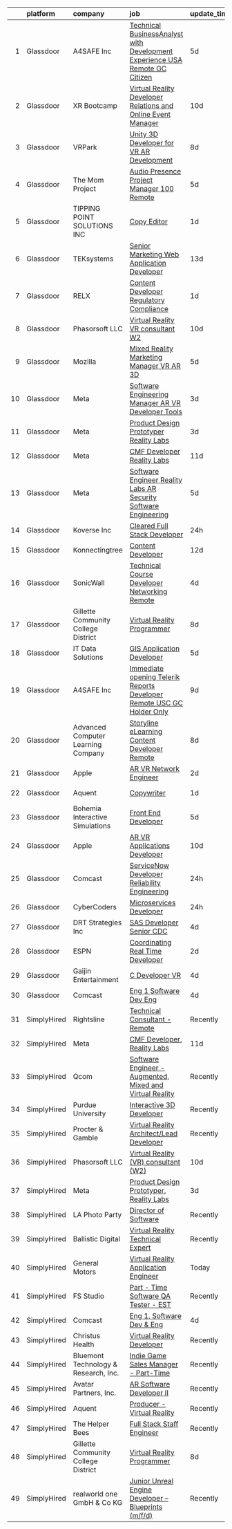 

|    | platform    | company                              | job                                                                                                                                                                                                                                                                                                                                                                                                                                                                                                                                                                                                                                                                                                                                                                                                                                                                                                                                                                                                                                                                                                                                                                                                                                                                                                                                                                                                                                                                                                                                                                         | update_time   | location         |
|---:|:------------|:-------------------------------------|:----------------------------------------------------------------------------------------------------------------------------------------------------------------------------------------------------------------------------------------------------------------------------------------------------------------------------------------------------------------------------------------------------------------------------------------------------------------------------------------------------------------------------------------------------------------------------------------------------------------------------------------------------------------------------------------------------------------------------------------------------------------------------------------------------------------------------------------------------------------------------------------------------------------------------------------------------------------------------------------------------------------------------------------------------------------------------------------------------------------------------------------------------------------------------------------------------------------------------------------------------------------------------------------------------------------------------------------------------------------------------------------------------------------------------------------------------------------------------------------------------------------------------------------------------------------------------|:--------------|:-----------------|
|  1 | Glassdoor   | A4SAFE  Inc                          | [Technical BusinessAnalyst with Development Experience USA Remote GC Citizen](https://www.glassdoor.com/partner/jobListing.htm?pos=102&ao=1110586&s=58&guid=000001835ef03ffdb2318a8a74949151&src=GD_JOB_AD&t=SR&vt=w&ea=1&cs=1_6bbcff7b&cb=1663745147498&jobListingId=1008142487256&cpc=E5CA8B5EFD9AC7B2&jrtk=3-0-1gdff0g6kia3p801-1gdff0g78jc8h800-2ea2bbed572fa982--6NYlbfkN0Bzkuy17zoNwKMVjyusHhR7JNYo3SmelKzW8jp1Pa4Tk4P-4RjMLb07I5tBKegwjZOAFUqBb8IKxUVbg6Sb2yF2hAbEuAUte_poIzZhZLj4WyiSQs1WdB5MlT4n1qy2b9rTwH5ewlskCS8S2BH_He7r53HZuLPJynarSWkdIg4Yvs9aL5M-VSltj3lLxAyIyU6VVSnLoDuwcqmbI34FDCIm7QyLc5sW2OX2kGVGDzg_aZszcstf0GsTBkSM5JBTpxruyGZmYWhEznoH1e0V_Xiu3X6uD_dZMuVwj7-Q4vgfPmvMUfRQuzBjufqDaurbKmHi3X9d-ApmV6HWYv80M7xt5Ulb5Dxvb6NFWMVS61N4fhNfpiRnvgc7Wk1eDCOztRvIIRfq-vksndLdyUF3d3uHyrXCu9wvi4JrE_BlE37nvuZa6UwbUYgGz0K7Hm63XeDOyhIKi4toSvyv1saZegVoLlYVzqNtjqt_KphiE5GU5YmXBjFhsbk1DvQMB74bz_CY4XhAf0Iz4SQue_jKbGO5NJ_V_HdAJ4OiiKJbuIM5bIUA3F2Wa6tSeIFJGdKfGLdmt4pymfAZCQ%3D%3D)                                                                                                                                                                                                                                                                                                                                                                                                                                                                                                                                                                          | 5d            | Remote           |
|  2 | Glassdoor   | XR Bootcamp                          | [Virtual Reality Developer Relations and Online Event Manager](https://www.glassdoor.com/partner/jobListing.htm?pos=115&ao=1136043&s=58&guid=000001835ef03ffdb2318a8a74949151&src=GD_JOB_AD&t=SR&vt=w&ea=1&cs=1_5da64097&cb=1663745147499&jobListingId=1008131023623&jrtk=3-0-1gdff0g6kia3p801-1gdff0g78jc8h800-e45df41c8139cd05-)                                                                                                                                                                                                                                                                                                                                                                                                                                                                                                                                                                                                                                                                                                                                                                                                                                                                                                                                                                                                                                                                                                                                                                                                                                          | 10d           | Remote           |
|  3 | Glassdoor   | VRPark                               | [Unity 3D Developer for VR AR Development](https://www.glassdoor.com/partner/jobListing.htm?pos=125&ao=1136043&s=58&guid=000001835ef03ffdb2318a8a74949151&src=GD_JOB_AD&t=SR&vt=w&ea=1&cs=1_9a52f9d7&cb=1663745147500&jobListingId=1008134316115&jrtk=3-0-1gdff0g6kia3p801-1gdff0g78jc8h800-e38182a1c25d7b2a-)                                                                                                                                                                                                                                                                                                                                                                                                                                                                                                                                                                                                                                                                                                                                                                                                                                                                                                                                                                                                                                                                                                                                                                                                                                                              | 8d            | Hackensack, NJ   |
|  4 | Glassdoor   | The Mom Project                      | [Audio Presence Project Manager  100  Remote ](https://www.glassdoor.com/partner/jobListing.htm?pos=106&ao=1110586&s=58&guid=000001835ef03ffdb2318a8a74949151&src=GD_JOB_AD&t=SR&vt=w&cs=1_c6a06283&cb=1663745147498&jobListingId=1008143568041&cpc=1120CD366D53BFD9&jrtk=3-0-1gdff0g6kia3p801-1gdff0g78jc8h800-9a50d5d223348ba9--6NYlbfkN0BDp_epf89aHDQhKpPegNJQ_ldQpEFZQsM9OcONMGxWx6pU56EKHF58QjVdAUvn2gWla3KR3PrgTL7Y5cj162A6u5QoKxXN8_PTdoj_1xdI3gcg1fufhqWFhN_E47CpqmBanmHmV-hqhjGEUXc6bXmeOnBJF7RUkJJHKBOfQLK4n-zEb_DR43TdzIQo9DJJC3xNoG7a9e003-SVzThe1lQZvPReymJdrmMl_eLjmVeS5xZxOXCWTyHYJJRzoYvrTHdMGyg_cMUQsFENO7XkciJF_JnKf3QGWfh6cdaM2xO4QM3jaRMI2z23xqa_XKl74pj4G_zmRfF_F2wW8S7ftK5zElqp3-mTo3pgqU_sjbRV6gyj5-sg9QVSDlDpdupkDG5ulMG1qRq9toEFDAH2bH5MLkFPH-yB4J3SBMMuIGWYNmLGUBpXhq9FbngQx8mHpL5HOea1ZlDeWJ01E8wS_LRCQEoBUhAK_ilX8nywzEDQaFZNt3v-oRFAFfCacRCGIKhP-fmmoo2-4V6mVyqgfH3bzTuBuGCDQB14QZNeqpzulYlwQRHGxnUq7fPg8AsonfSAC4refop_t_XVmGbgL1AY)                                                                                                                                                                                                                                                                                                                                                                                                                                                                                                                                                                                                          | 5d            | Remote           |
|  5 | Glassdoor   | TIPPING POINT SOLUTIONS  INC         | [Copy Editor](https://www.glassdoor.com/partner/jobListing.htm?pos=127&ao=1136043&s=58&guid=000001835ef03ffdb2318a8a74949151&src=GD_JOB_AD&t=SR&vt=w&ea=1&cs=1_f5411a9c&cb=1663745147500&jobListingId=1008149867514&jrtk=3-0-1gdff0g6kia3p801-1gdff0g78jc8h800-7e052c732ef8b118-)                                                                                                                                                                                                                                                                                                                                                                                                                                                                                                                                                                                                                                                                                                                                                                                                                                                                                                                                                                                                                                                                                                                                                                                                                                                                                           | 1d            | Sierra Vista, AZ |
|  6 | Glassdoor   | TEKsystems                           | [Senior Marketing Web Application Developer](https://www.glassdoor.com/partner/jobListing.htm?pos=114&ao=1110586&s=58&guid=000001835ef03ffdb2318a8a74949151&src=GD_JOB_AD&t=SR&vt=w&cs=1_6aff41ab&cb=1663745147499&jobListingId=1008124630118&cpc=32EE424DE2B657EB&jrtk=3-0-1gdff0g6kia3p801-1gdff0g78jc8h800-d0e947f876205a9d--6NYlbfkN0AuKz8EBO1xHDEL7V2YF9xF3dC_I9B9i-Zw2Jh8clPMK3KTieKealHQySFBD4L6FvPVFMz2YBK7LgnGPIHwxaWdon5Mjpq3U9J_ITlT0XWR-FzPyMYUvjZx3t8qiOKnYl_vB4In6j0RstXVqfRdfO6DvuguUTjOV-A4bu1QHklXLLh1rwB3v2WSUUCc4g8dlrNhfr24J6UfTvJsZmVUW4UeAmfVQTz7ypI7xQCm_F780_dBV3RSZvgaXe2hZU0lkm5iXfnvBGeuDYft-FEOY0LmIurz4S0nPC-jk9lgk9ZeLi6irzt-GbPDxXk9SouDmnwOSWRwaxFgaTok5pwJz-UK3XQ__jgDILB4YieKACuqgKrM1klYiwrbGseKIuXR0OhV3umj4W26bkDexOD_Vk-Yo-tVZ6WAef_NTSoldRgfjrVGiC2H8mXexo9agI8jAPYwE_yc2IQUTkG_1Xif8qfGw8244uNWsMP2M7-3bd8KAKsHNS-9bCWgmkKiEUjct9lKESyrq26dVbscMPDI8sSxdpvIC9v4hcGOUAf4gpwtWY9COaxZ7QxRara6qdfrKbvM2r0Ujl1EhVCqmml7o-EkW0rTxLc_Ca-lAogfqCoQuJw4uSP2Kj5iVfq3ERz1mQmbGNG__Cb48bcrZvRjY9cfvijD4Avge_nMIoRyQwamkR-tK2_RkUEvmFlpJVBBbfQLZwcfMSttAloYPvozjY5F4ICoEYH_0QdwFM7rdDGhrW0hF90y77GF4_BGhtl20GVsdnxISIFBLj_65cNJsFQVDB-BiY7R18ZPVGky3csor59bTRdzJT5Jt2NDvRWCyddxmDLAKQTd0JBdDkf-wD-43B7hiykoOxHNXIcVz6RbXx-Kv39WDAt_KrxfDw-9PZ2ShPP5HJOPNnWiSdWQXAfXuP4VOolsoySf6WzrCIgK2LjHGYpCyhDw)                                                                                                                                                                                                                                            | 13d           | Ashland, AL      |
|  7 | Glassdoor   | RELX                                 | [Content Developer Regulatory Compliance](https://www.glassdoor.com/partner/jobListing.htm?pos=121&ao=1136043&s=58&guid=000001835ef03ffdb2318a8a74949151&src=GD_JOB_AD&t=SR&vt=w&cs=1_dd25e63d&cb=1663745147500&jobListingId=1008149204048&jrtk=3-0-1gdff0g6kia3p801-1gdff0g78jc8h800-2f02735398d30340-)                                                                                                                                                                                                                                                                                                                                                                                                                                                                                                                                                                                                                                                                                                                                                                                                                                                                                                                                                                                                                                                                                                                                                                                                                                                                    | 1d            | North Carolina   |
|  8 | Glassdoor   | Phasorsoft LLC                       | [Virtual Reality  VR  consultant  W2 ](https://www.glassdoor.com/partner/jobListing.htm?pos=119&ao=1136043&s=58&guid=000001835ef03ffdb2318a8a74949151&src=GD_JOB_AD&t=SR&vt=w&ea=1&cs=1_0affc6cc&cb=1663745147499&jobListingId=1008130940336&jrtk=3-0-1gdff0g6kia3p801-1gdff0g78jc8h800-e0a4ef0d7a0591d4-)                                                                                                                                                                                                                                                                                                                                                                                                                                                                                                                                                                                                                                                                                                                                                                                                                                                                                                                                                                                                                                                                                                                                                                                                                                                                  | 10d           | Remote           |
|  9 | Glassdoor   | Mozilla                              | [Mixed Reality Marketing Manager   VR AR 3D](https://www.glassdoor.com/partner/jobListing.htm?pos=130&ao=1136043&s=58&guid=000001835ef03ffdb2318a8a74949151&src=GD_JOB_AD&t=SR&vt=w&ea=1&cs=1_93f6d1f5&cb=1663745147501&jobListingId=1008142617284&jrtk=3-0-1gdff0g6kia3p801-1gdff0g78jc8h800-386afb6eeb093370-)                                                                                                                                                                                                                                                                                                                                                                                                                                                                                                                                                                                                                                                                                                                                                                                                                                                                                                                                                                                                                                                                                                                                                                                                                                                            | 5d            | Boston, MA       |
| 10 | Glassdoor   | Meta                                 | [Software Engineering Manager  AR VR   Developer Tools](https://www.glassdoor.com/partner/jobListing.htm?pos=110&ao=1110586&s=58&guid=000001835ef03ffdb2318a8a74949151&src=GD_JOB_AD&t=SR&vt=w&cs=1_4d098583&cb=1663745147498&jobListingId=1008146626886&cpc=7F6F94E2229B3AB5&jrtk=3-0-1gdff0g6kia3p801-1gdff0g78jc8h800-17557c42fdc8b75d--6NYlbfkN0DYl4UJW4r1Vl7FEn6T9F-rD9lpC-0oMJVSiWjK_MGUd8e8cHXcpv6KPyjLHZEfqkVQyaynndbu6pL3H9sRYDGxerKt4kbV4_BrnotzfbejBdk749M--u6S4WtPPjkSx9gUemBOQcLC_4Kqi_f9Z2bXq1PAbY9pUxscEKq_Lv9zulJNPnig673QdFt3i5WW_T1bxk96Zs0NaN3Z8ilL587GV9gQ0JEApnhvGhKu4hJ6aIaQCootrYiOornpdxr6wvdRnR0j5Bn30vn8oWVpmnI32iySJQn6czj8JbCIc5J2d4srCjj8V_xZthSwHcqj3tCPnrZTBgwYh0K3SykF6KAFUsXyaudOapo5Rnesot0LCzIeDAYxFWUtE-b05AmThXVwmaQvgV1mCSOVIgBoYHAiliqnOGXo8616K4uRKWSCId7EyVQzO7ZQwemlDsKieSymylYoJxltldky0JRYmEj_flsKvr-ROKVkj5asHatYGPs8l0I0avECxbEeUX80cS2b0PtMkVgMAGuIMyt6Hl_xVAWNhp1eUDatoXVROobJSnF8VhFSycXB38pkIMVyjXVfyI-1RkGAU0-uhaJlFXgbzJdNTSuBnywpi2FXIkWDvyRrKyAENJ4Y29zGYBtQixu0VBuUWtqCdO28TkqOjfIvl5vrj7jdNrwpUrOAuo_sft-o1herrEaDgKTerUkKIVSuF2g8dn5x6O51crFb1AFFQYsKr9mj3Q5pcGS_-LBu88008yuPy70yuUwAcI1KQ3jkxoMitoonhQyTJuSexNkQC0IiYxwBY9BWoEtZ3JY8T9bDl_Gb_fu1MVNVSs3u9r2iBHHTAx60DXmbZ03rjcGz6zGHRc9DAJfIoseyAKZweCNITu8JPG6cKJ4OZicFpFGrl9COlejL1RgsWk0cdD0oW54Z-Q8Aw3B0DVb7ks6JDxVmHBlBcsB0VDwScqeSI4Vfkde_WVikTTPs4DYOptCP71jXSL6rdWZfWZeHVJ0O9JD833b7KzyqyfgkQDDYQn1R17dmrqUkiNZtKhXmPgcDT7AVkeClp-cjP8eEoplhzS5GFxKkvzE17yon9Qc5HCw-laGmMi6oBw%3D%3D)                                                                     | 3d            | Redmond, WA      |
| 11 | Glassdoor   | Meta                                 | [Product Design Prototyper  Reality Labs](https://www.glassdoor.com/partner/jobListing.htm?pos=103&ao=1110586&s=58&guid=000001835ef03ffdb2318a8a74949151&src=GD_JOB_AD&t=SR&vt=w&cs=1_ab029bf6&cb=1663745147498&jobListingId=1008146230331&cpc=5EFBB0462F9C6B7A&jrtk=3-0-1gdff0g6kia3p801-1gdff0g78jc8h800-aa15c3213bd17bbf--6NYlbfkN0DYl4UJW4r1Vl7FEn6T9F-rD9lpC-0oMJVSiWjK_MGUd8e8cHXcpv6KPyjLHZEfqkWzKOszKGq6dqKS_f0uPbQ9LVsYev7zRNr0fC-CJeJ1xlH1wwyOJNk-hRByXBW9wEDFjd2UdYXb7YaHgkFRTz8MZy2ebI2i5U6pyNwa7bJVmT7LtLgUZ_4kygSbLXc3ayY5IgXIjKOFpq3eKC77E8bsh5MT94OwCVc6_bEDMU74EwYdenz2-kVKD8lm-sZfCW_kNqRlfUYRtPpEHbdpuOWV6fjP1GsS6pEb6z_79g_7S2VYV8LCpOVmTzyttFkf9jidkKHfk9icTbQQQ8ZauiECAtKMJajZLIEeze0VBVbI-pGMGbAbX0VYA23BcfP8eo4Rhaf-urH-6LsZHSwY_v4rxrHCZxnrtJVSZsVpYaGuduJBgigZibvKDYV--3jQIlF_wy6DtaQ4Q7MWRFW_ErNqFgq4ODoKxaCURf2HBdnsJ_zeFXCJGYM5NjEnoVYRjQqI3j1VmYgMbSmG0C16MvGyxZWBnmQZe61piWuFm1yky-g3zn9ZQY0lye5y9doWpuHDHmjzIxCrVL4_bGTlESaJQ6fjvtAwNR3kQ3xtfFZR8nYz8tewAXtvr1iCej4BVLrsZ_q3_jYA1EAdUjb6odYoCMo9ht39rbSkdNdiiJPseRdre8gXqoZE9AewvsiXAIfQyHa0aBCc3tCxj6lpamwKiAHvfN9HGgBEu1K--YLyJc2KC7WqJT2kPE62_UBOLJsfSK_jvFB6lPNEYTW1EUqebZDpqw7vuM5BvqUuoZ5ElOaQiR_Hp7buTIsLWmae8G3o_utS-lnUR-8csExpXKGnl0jkLS0Crq9zK6i41VPH3fwjULnmGYXTdEFc-_dlMdqqykXkZ5xJXwzG_TxB3rXAITiQ1XiuYGcORdnq5u1hTTgDOwihDu13Ln-6-cRjLRPKeMvw2OsUzBpoX7q3W_88sgXU1PI-Zv99LKIihHLAITE6uckkZ8ufLcy1PAN9Cq5EcomX8_koTMtATbcA6TN5jDFWqhv00VqkZ77s70c6xmWEaKewM0P5J7Y72-tL2nwDUSlLCOYPQg%3D%3D)                                                                                   | 3d            | Remote           |
| 12 | Glassdoor   | Meta                                 | [CMF Developer  Reality Labs](https://www.glassdoor.com/partner/jobListing.htm?pos=116&ao=1136043&s=58&guid=000001835ef03ffdb2318a8a74949151&src=GD_JOB_AD&t=SR&vt=w&cs=1_1c046a05&cb=1663745147499&jobListingId=1008129546943&jrtk=3-0-1gdff0g6kia3p801-1gdff0g78jc8h800-a8034b631bc84d87-)                                                                                                                                                                                                                                                                                                                                                                                                                                                                                                                                                                                                                                                                                                                                                                                                                                                                                                                                                                                                                                                                                                                                                                                                                                                                                | 11d           | Seattle, WA      |
| 13 | Glassdoor   | Meta                                 | [Software Engineer   Reality Labs AR Security Software Engineering](https://www.glassdoor.com/partner/jobListing.htm?pos=108&ao=1110586&s=58&guid=000001835ef03ffdb2318a8a74949151&src=GD_JOB_AD&t=SR&vt=w&cs=1_6ba696f0&cb=1663745147498&jobListingId=1008141482664&cpc=42BEC95245890617&jrtk=3-0-1gdff0g6kia3p801-1gdff0g78jc8h800-bbe026fec9a88a0f--6NYlbfkN0DYl4UJW4r1Vl7FEn6T9F-rD9lpC-0oMJVSiWjK_MGUd8e8cHXcpv6KPyjLHZEfqkUnLXdHGEVbYlbZ4C71n7-FRQtwGftvj2MEdPI5FvmCBdn-Rsuu6NQq3R9IHsKZMAHgJAgu_YkTUTtkZcn2YG9-uznOZousi4PyiqmW1winSEktcD5CLiNln5YbmVirNrhF1GPcfOPrqWXfmHMHrGyTl8qaxHAASk79BFvfhBdWIv9Q7emnpkrmVrnUXb7hMys9XVQGw7tTGi6l8u0akvP4FDkvd_tKoXP-UA16J0MrsfZ4TPdPXhnQ4IgBhWSdiH7QFD_5FwVi_QHFwtLx-tXVIVnCgKOthDDw0puV05-spXB8qVBdzJLz57E_x0XHisPPsbJEPmgwaPLMae3bXz41WkV3JyzAup7VB1toNoGKbQmEWMNMuDjmHtS6QsuWVZDAMlJjqyjNOcm0uoO97ekhU6t8HOmEYrTYQkdGuX2VnwBF0IasAyItko6DdP7oloOXyYTXCYFLGLFPenXoO-jJUQ1SrdfAtamAmUmbloElB0rAWl-4M64oxaWxMVTRko6DMEMAJlG-AdOIHK3CYs2c8vsSQgxN3CG9YECW89mmD4SuFYFwHq68Zn5kL2bReYE0yYy8swIO0VhQYMvnf_bxGtSQGo88A_hXnG8PLdJmMBQ788ggopsflXpYEwD03ZSeggM0ihio9lUEiHh0FKJgPKqsVsQizO2eIns4zUoo1sJYCt4cKd1lCw5IReSrPQsrUYhIK8_dX8eFfKt5Ae2UndkQjAzD4O9DLJRMW0GXZ8M-jdGnS2yzlfxW2JO0jVselwiw5eJCc3lc9bE9mxJohMEtqIqxguIwDWNst8Z8oaffwNxdwr7dzqTe_asiBGdaR5LHBgI76OpnxNwNJluNz8PEo5Bka5lE7NwiFUcry6_Dpd87Ap4p7-T5X6y2JdzrGlhxDOMo8tVfEMIt4XB8jL3-HAZWPzbaT6SkeLUeWAVc3wCtiCNFVyW48WmRFoLENsKDowIFoyIOsJ8m5WC-EuF5liQN5Gsu0kyrY1Sd47bjglGjF5tNmvbJW4jDDwNpsNvJUCUNVA%3D%3D)                                                         | 5d            | Boston, MA       |
| 14 | Glassdoor   | Koverse  Inc                         | [Cleared Full Stack Developer](https://www.glassdoor.com/partner/jobListing.htm?pos=126&ao=1136043&s=58&guid=000001835ef03ffdb2318a8a74949151&src=GD_JOB_AD&t=SR&vt=w&ea=1&cs=1_1af38add&cb=1663745147500&jobListingId=1008151581339&jrtk=3-0-1gdff0g6kia3p801-1gdff0g78jc8h800-bcab126b7ab77f79-)                                                                                                                                                                                                                                                                                                                                                                                                                                                                                                                                                                                                                                                                                                                                                                                                                                                                                                                                                                                                                                                                                                                                                                                                                                                                          | 24h           | Remote           |
| 15 | Glassdoor   | Konnectingtree                       | [Content Developer](https://www.glassdoor.com/partner/jobListing.htm?pos=117&ao=1136043&s=58&guid=000001835ef03ffdb2318a8a74949151&src=GD_JOB_AD&t=SR&vt=w&ea=1&cs=1_3e5a871c&cb=1663745147499&jobListingId=1008126155644&jrtk=3-0-1gdff0g6kia3p801-1gdff0g78jc8h800-66335ed0633e2768-)                                                                                                                                                                                                                                                                                                                                                                                                                                                                                                                                                                                                                                                                                                                                                                                                                                                                                                                                                                                                                                                                                                                                                                                                                                                                                     | 12d           | Remote           |
| 16 | Glassdoor   | SonicWall                            | [Technical Course Developer  Networking  Remote](https://www.glassdoor.com/partner/jobListing.htm?pos=128&ao=1136043&s=58&guid=000001835ef03ffdb2318a8a74949151&src=GD_JOB_AD&t=SR&vt=w&ea=1&cs=1_654a2617&cb=1663745147500&jobListingId=1008145565380&jrtk=3-0-1gdff0g6kia3p801-1gdff0g78jc8h800-3ae1ee94cf3b0e20-)                                                                                                                                                                                                                                                                                                                                                                                                                                                                                                                                                                                                                                                                                                                                                                                                                                                                                                                                                                                                                                                                                                                                                                                                                                                        | 4d            | Dallas, TX       |
| 17 | Glassdoor   | Gillette Community College District  | [Virtual Reality Programmer](https://www.glassdoor.com/partner/jobListing.htm?pos=101&ao=1110586&s=58&guid=000001835ef03ffdb2318a8a74949151&src=GD_JOB_AD&t=SR&vt=w&ea=1&cs=1_4664dc63&cb=1663745147497&jobListingId=1008134555804&cpc=400F6699ECADBFC6&jrtk=3-0-1gdff0g6kia3p801-1gdff0g78jc8h800-c7b949bb228328f7--6NYlbfkN0BBGG9LMNqL16EzDx9S3nKk4b6IwprgSJginr0DZD_oW_fGju1lNZoRnkzm2OI72Ylx0dZDMqi7giitJ48NMFf9c_zue4cCL7VMz4RraAQZUZZDxhKFIAWKQjqW3-QgE1fzyr1INYtnRKFWhykhpSBi3H4V97NGimafh_0v3AAQ4xSjiQRpwrR16gf5mJRkJtQP0lxFJWzIg74uuAagskR1g5OrCX3ffW-KNb9tVc-_vZ2LWzanYJFGUCZcw53hZRLDzqCyChG8qaxLg8hKdaM7vMANlFEJzJz-DPlQI8pMaXN_uJhWMNO6OQdX0EJS7JCRsZZ6bFzrIM9yLj1dGnj_eHbkEFq-z_BiuFsgCTvbRQZztqp8loVX5B856-BpfBaMHshaYF2M7wOW09f-MYQNtTnxTV1pcHsaW-tS9FUohprulwXREjMlqeMBcpUnEYsTGGEZKct_LfSD4SA20T-FZDxEFeaIisHQ-O-7MAz0bpks8Rv5qOJCke-HNLB7MjdyPejgF-J_rOo1CCwH4wos)                                                                                                                                                                                                                                                                                                                                                                                                                                                                                                                                                                                                                                                                                       | 8d            | Gillette, WY     |
| 18 | Glassdoor   | IT Data Solutions                    | [GIS Application Developer](https://www.glassdoor.com/partner/jobListing.htm?pos=122&ao=1136043&s=58&guid=000001835ef03ffdb2318a8a74949151&src=GD_JOB_AD&t=SR&vt=w&cs=1_943502dd&cb=1663745147500&jobListingId=1008143588333&jrtk=3-0-1gdff0g6kia3p801-1gdff0g78jc8h800-21e1eadd60615897-)                                                                                                                                                                                                                                                                                                                                                                                                                                                                                                                                                                                                                                                                                                                                                                                                                                                                                                                                                                                                                                                                                                                                                                                                                                                                                  | 5d            | Remote           |
| 19 | Glassdoor   | A4SAFE  Inc                          | [Immediate opening   Telerik Reports Developer   Remote  USC  GC Holder Only](https://www.glassdoor.com/partner/jobListing.htm?pos=105&ao=1110586&s=58&guid=000001835ef03ffdb2318a8a74949151&src=GD_JOB_AD&t=SR&vt=w&ea=1&cs=1_166325e0&cb=1663745147498&jobListingId=1008132359645&cpc=70D6958B2CFB98E6&jrtk=3-0-1gdff0g6kia3p801-1gdff0g78jc8h800-5ce361136a4681b2--6NYlbfkN0Bzkuy17zoNwKMVjyusHhR7JNYo3SmelKzW8jp1Pa4Tk2raGOEy5KgPbfJPdBmcKmRw35whf30mrZP0cR8Vs54RPfcd9NG2M85kepgCUpVkiA6rpdOVkRk7M14uaNcdhRYZba-7aJz9pL_fYpL7PEYw9D8xIhaoSfyaJz2YuoKxdSi1qdiQt9EtC06qGmKBSsqKLWIx934SQaampdkgkJ4QdjG8PG9oZvUtby11m0xXAWxv6Q-dP-flT74CiSJs3xWuhpeNcrq92ayxp9sx9xcPBvGlxlzPrYs92Z8FaRqncUK15qXgiKxrg19wCO7EAlC0rJKSlMDCzRiZmZ1ByIfLY0c2cf_Q2HPy7WHCSUkHPM7e2sA-GiehQHei_AJk1AnsBxgSHDiWOgx5fgjbOC4l_PAG-5Sf6Hn2ikC7gy16vTOpr7jh2TC829btt4aVV38NiZu72WfFjUXwASNNExOq9bL_3KMmzDft8OoovuLr3blJjnjG1MAjjpknguhYSfzqNUeim1qQnn-JpdXwbi7y9xK5yTbUkFdDB_RrUi0BS2MuAzVfMB8lu8tbZ1ko6b96c5liMv8vyDSw4FYY15c6)                                                                                                                                                                                                                                                                                                                                                                                                                                                                                                                                                                      | 9d            | Remote           |
| 20 | Glassdoor   | Advanced Computer Learning Company   | [Storyline eLearning Content Developer  Remote ](https://www.glassdoor.com/partner/jobListing.htm?pos=123&ao=1136043&s=58&guid=000001835ef03ffdb2318a8a74949151&src=GD_JOB_AD&t=SR&vt=w&ea=1&cs=1_70efab37&cb=1663745147500&jobListingId=1008134135252&jrtk=3-0-1gdff0g6kia3p801-1gdff0g78jc8h800-0fc8a3c74219ea28-)                                                                                                                                                                                                                                                                                                                                                                                                                                                                                                                                                                                                                                                                                                                                                                                                                                                                                                                                                                                                                                                                                                                                                                                                                                                        | 8d            | Remote           |
| 21 | Glassdoor   | Apple                                | [AR VR Network Engineer](https://www.glassdoor.com/partner/jobListing.htm?pos=111&ao=1110586&s=58&guid=000001835ef03ffdb2318a8a74949151&src=GD_JOB_AD&t=SR&vt=w&cs=1_175fcb96&cb=1663745147499&jobListingId=1008146966891&cpc=654405A9B1E0A9F5&jrtk=3-0-1gdff0g6kia3p801-1gdff0g78jc8h800-e6ade00f2ab8539e--6NYlbfkN0BvKrLyj5gPmtZO9T8euul8TCxuuKNOtzRJOomxnwSEodTz2Bc-sPZl29JElYHfcoShqmouAB7VM2wfMbtCwPqy3LM_bLnNYeDW0Dli6OPY7IKVsG2oCoLllE5v4DMkD29xFyVXC4VyNdnyMQviPNnPlI1pY50Uz5rFzRI-jlCFRBTbrImOrghxHM8ng1HqJjgyiErQ_z4p65d1HPL7hYsvya2ubSMXj8EE1g6O3vgKFnHgZciSvkd1QiUhx97Dp02Cl-l-3hzK0EylA7aQnkjzxwAxDQ4jaC6kwh89-I222RxgXsHNdMwqnrALCWvZ5hH5Rj7Dp4v4m-5V4Vg0iZjoa-d1gzTKvGizP6M9YZiAQAdQIcXXyDDCXuo5H8-ag6fHCZLOuMVZoEHxKwXQB1bs34nX_vOqf-YSGSCui9GH809MYprDFuFi2n2SdvxyQohNODl9vX4DgzAKeMp6cDvLJLH6KESpaStgEurIp2PqWLp3hMTmF7Pb8X0ubmRbyPPswe-lNur-vbO12W34mbzaKMbiFQKZF_dge_bCDieyYWSXv91F0R9DgUiz60IrSdW8gY_WHlVmi7exlvAW1DGOTKHcFPNJu76IfH5PpDpCwDF-MtJ1bnzsmHL8xTSJsVVEtl55xkIEvtSClF1ibSU4IiUsbEZFf7Dw_jAv6upepuewgU0VJ17NHo7JebRPLASeMLhl4T6fhzi6212f8NLtQVDz9gca29KgWeclOx9KQg-YyVnnxADjyxLw8s2dce5oHtfvqp9sBRdLbNcuuYosuczNlFVsZE3uD0dTpZfUbBDEl7EeOvKtPGv5FDS1cqTFGlg6AaXaj9fu9zhlPtHfCKxnEJTlnhzlRbFOGTvYsLceurmM5d2onAFD1j0-WF9ZiYGWa7fAgbNl00oCoIeUN9aiZaFUU5n865SSf4BPspMLRjMHesR3it-rlFpl7L1ksKtuBdNMgg%3D%3D)                                                                                                                                                                                                                                    | 2d            | Culver City, CA  |
| 22 | Glassdoor   | Aquent                               | [Copywriter](https://www.glassdoor.com/partner/jobListing.htm?pos=112&ao=1110586&s=58&guid=000001835ef03ffdb2318a8a74949151&src=GD_JOB_AD&t=SR&vt=w&cs=1_9c96f670&cb=1663745147499&jobListingId=1008149560635&cpc=8795CF9063CD573D&jrtk=3-0-1gdff0g6kia3p801-1gdff0g78jc8h800-44a054f2317c41df--6NYlbfkN0DMrcEu7yrtATojKJA7cEzGQ3FdRGWLh0CZQInL4ECGI9gD0Wolx9R2v-Aex0-GK04WQ_Gdw9peU0mJ74Nv9j4h28cknoma2wMlPK_alqmnYvYsHusEOmMEJtwcngNn3vniXk5FVQPyiqeSUbFz3Zt1lgg3jXbSIE0N80cjX2gMbx4wPpSLlkOC7td6pHo0IoxNuUE6It6EjwkeRNSA702uxJ0SwGu1QUpyLQ_YfJl3xhGnf-i2plJfw7AkbS4Mbl8JdFGe0vBd-YzjdZUtBm8_iGoUtNsntmhSBXRFYQ0gg_-Rys11qF2kXeGdg4trlyFHM4d1n9Z1J2tVKQu5sdigyoaS2ecG6WiK_EmtAIUdOjGKewSv_6RMHdWj9fceiZ-bu3LaVjqdfLjsN8-eMRIXHFznyexiH_Avu31hkCFtQ0TFVoFoJy4OjZ5Wbs39x7HYvyCs354sHw%3D%3D)                                                                                                                                                                                                                                                                                                                                                                                                                                                                                                                                                                                                                                                                                                                                                                                | 1d            | New York, NY     |
| 23 | Glassdoor   | Bohemia Interactive Simulations      | [Front End Developer](https://www.glassdoor.com/partner/jobListing.htm?pos=120&ao=1136043&s=58&guid=000001835ef03ffdb2318a8a74949151&src=GD_JOB_AD&t=SR&vt=w&ea=1&cs=1_3b1ad460&cb=1663745147499&jobListingId=1008143646161&jrtk=3-0-1gdff0g6kia3p801-1gdff0g78jc8h800-02ce3a766f769e2b-)                                                                                                                                                                                                                                                                                                                                                                                                                                                                                                                                                                                                                                                                                                                                                                                                                                                                                                                                                                                                                                                                                                                                                                                                                                                                                   | 5d            | Pittsburgh, PA   |
| 24 | Glassdoor   | Apple                                | [AR VR Applications Developer](https://www.glassdoor.com/partner/jobListing.htm?pos=107&ao=1110586&s=58&guid=000001835ef03ffdb2318a8a74949151&src=GD_JOB_AD&t=SR&vt=w&cs=1_ccd821a0&cb=1663745147498&jobListingId=1008130706359&cpc=AC285F3A3ECA6BB0&jrtk=3-0-1gdff0g6kia3p801-1gdff0g78jc8h800-55059640dd1773ed--6NYlbfkN0BvKrLyj5gPmtZO9T8euul8TCxuuKNOtzRJOomxnwSEodTz2Bc-sPZlbtkML8D-m4r1Ix6DLeqtxr4SLEKKe7r0fp9wumlFf3rpyvb7KthvRZw6AxaMg4CoDi8hnnfQKaMLXkzhB-_nJGUN4qPAjJPhNVCUnqfVdP2BW7V9NxLCCrvz2DcTQSvKEveUwEji5DhoZx9axR8RoNg4vl4fIaNcdzlyfC9vC3dKYKn4vmpd24t-ezgxEUNLmUGFPKKHq53SxAa524b4qVHMZeNqG6GWlgsnDqKmtCdWLtOKu0RujWb_9-TP6ekMu1Tf13ZFiuVd4nEbp4sATHuNHU39wj2eYCHlL4O6JEtIdaU5Y-fC3TpWCtCFODfMfpnLALXQYPbMVRqTrS6zffPZwZo9dk4JrwCejb4fYXrdxAlgGOZbZmL3y64d8_yv7HUydY3X0TIslmh7HtdMeZzfHx6p-BVFj9h6UnqNTMsYR-X-HNYpvz_GRz1nc8no5POENjC1uX84biy3xKgROR-yCIsMiIH4Iq1LBbsqVpKCabBMLvE0cpssFWx0OmcSFmcr1sbbNvqlnxtzOm66mPVG4-C1yW2PvxQcRYR0FgFDSwR-GIZAax5Q11QlpHmMXApEOQ6SLgZZn3RYLaGfFqyNG14NZ9C3X4DQGk6PXa51qCwjyJ1HF9E-esUc1x1kzVDXC7mVX_ujKmNIJSORl1X3SOhKgCZwNiz4c3MS288b1iImqVrwAzFBKFKAbO8c_nX98eE40l_kLRDlIEu8Wnm1AxSATN7EplPHvKPWiIQTiMLSkc3T4AZoCGF090ICdMoY8WHaJ4on0iP_mrEvthrMhn4rQAnZLpO4ugoYGm3pg3nDHLtnfXc7cPxHYgIlPd09YNLMyWcc6S923-VV5z7mYlLmjJ65PTtMbxBwWyTPQH9eSY3cyYi9IUCSxpyKyhZ604a5JZobuBDYF5dbufPXlMbIpR10)                                                                                                                                                                                                                          | 10d           | Boulder, CO      |
| 25 | Glassdoor   | Comcast                              | [ServiceNow Developer  Reliability Engineering](https://www.glassdoor.com/partner/jobListing.htm?pos=124&ao=1136043&s=58&guid=000001835ef03ffdb2318a8a74949151&src=GD_JOB_AD&t=SR&vt=w&cs=1_f158c9c0&cb=1663745147500&jobListingId=1008151812226&jrtk=3-0-1gdff0g6kia3p801-1gdff0g78jc8h800-51ad84eccdc91fad-)                                                                                                                                                                                                                                                                                                                                                                                                                                                                                                                                                                                                                                                                                                                                                                                                                                                                                                                                                                                                                                                                                                                                                                                                                                                              | 24h           | Philadelphia, PA |
| 26 | Glassdoor   | CyberCoders                          | [Microservices Developer](https://www.glassdoor.com/partner/jobListing.htm?pos=113&ao=1110586&s=58&guid=000001835ef03ffdb2318a8a74949151&src=GD_JOB_AD&t=SR&vt=w&ea=1&cs=1_ce0c9774&cb=1663745147499&jobListingId=1008152465169&cpc=451933188B21919D&jrtk=3-0-1gdff0g6kia3p801-1gdff0g78jc8h800-f439d25a086f50d2--6NYlbfkN0CpFJQzrgRR8WqXWK1qKKEqALWJw739KlKqr2H-MSI4eoBlI4EFrmor2FYZMP3muM3oVLaOs4f3sIWDF_fPyyQrD-smiwyL7mNf2B-JAV-bb5CFUnu06Clmd6DzaE4_GpvXPR-Sz4sXdoYVOHTIW0XLzsPkcIOQrW4JvJV4aymyJIc5dIW-JWEJSCkuub9Bpv6aDHN0igJh1UfVFJsmNGJaBkoXq686abTMUoEt98ng-dFpxkwyEHPehLJ05t2a4cOtQHlgTv-nHCFakDpOg_9GvPzcrFDumhOBmlBy4deIsRDqLt0hmvpgv8IwnXPL0Oj2LHaL60o3ueSQlvl3sX8WYL7BjiGep7bK3biOyoyGJ9gI5eEy6qZAYQgAD6SmC2MZhf67mGcexy-m5VhehvHhbgDOcLDqQ1I1hTUAvcTX_A_yxOONt_Bdxd6C6aknWuSbwlVh7Gz_srnkFqorYVeL58zh6NyAvgIBZLAtjH0DaKA_iHEEi8cPYi5enF0e4EBV3CaP0Mk3saW-JAxh6yLBX2C8suEVupMOqzBeuA3M5CIH5d3udEsOJ60pZCd095rnLtOjgrxtDH_t7jkwyROQBfPHMoZQvoKbaKtVbe5jj4vRIr1xA7605kSqCwMDYrYEJUQD_ze96GFFdSC2-JX7dXvOVZmrNe7vcYz9ysPW_EYQXwCWcGM_2PIyBM1H9dABWKrXvc7AlYOe-knkh6qaAaaJUcIQ9FygxHXB_CRzuPPtgp91GL1cegMHglG4ULC5AuVHu0cRNcFNTdBx7AI7QUC5XsjluG62Tp0VPdpSG46Kut-jrxsi2_YK3-doWsDUENDP9LAV34FLCR59Peng7a5012QqF2Gr-uVDUjOi4OGBwiTDSsl_pmjkkWNwvmwTBcPf1hE7vvBz0LkdTayGRWA8-McHXp6-kYyVQstnDONdv6PKzUb09uK2gMyp0yJFn2qVU17ot3IuODi3gc3A8h0Twbi2R2iJZprteAulZulhkQM84_jd)                                                                                                                                                                                          | 24h           | Norfolk, VA      |
| 27 | Glassdoor   | DRT Strategies  Inc                  | [SAS Developer   Senior  CDC ](https://www.glassdoor.com/partner/jobListing.htm?pos=129&ao=1136043&s=58&guid=000001835ef03ffdb2318a8a74949151&src=GD_JOB_AD&t=SR&vt=w&ea=1&cs=1_bf937a24&cb=1663745147500&jobListingId=1008146090887&jrtk=3-0-1gdff0g6kia3p801-1gdff0g78jc8h800-bca70fefb258845c-)                                                                                                                                                                                                                                                                                                                                                                                                                                                                                                                                                                                                                                                                                                                                                                                                                                                                                                                                                                                                                                                                                                                                                                                                                                                                          | 4d            | Remote           |
| 28 | Glassdoor   | ESPN                                 | [Coordinating Real Time Developer](https://www.glassdoor.com/partner/jobListing.htm?pos=104&ao=1110586&s=58&guid=000001835ef03ffdb2318a8a74949151&src=GD_JOB_AD&t=SR&vt=w&cs=1_6ef14a00&cb=1663745147498&jobListingId=1008147927815&cpc=01657B10174A43CF&jrtk=3-0-1gdff0g6kia3p801-1gdff0g78jc8h800-8bdcf66edd0df7af--6NYlbfkN0DAFTyt7pbDCC2JPO79CSdi1dIb81yjczP5qsKcZIxgiYm3-7g-689Ur9xqU8QiYHUy96pxBgadkC_wFOSnWlZqkoQgUJ5SDCof8Je01qkONcS1GdxbsbYMJpvmZKzCv3IYT7DQtLb7sQlbXMEHm1Fdx-dCuAfnpFs_At1A4hLwzRcnGkLvZ0CTQG5xnogbHaS1NStOIxqgsEpGo45Dvxw71oW7Nsu92MqaMbHximkiCZco4AeOVVLTXGNT6BZGdQbHUHHTAiCUFSb9x5alNbNY9GSKDnch92hqG-vS6yb7qdYQ646T4NaOVn5tBufEGSoEh-ba7SdWBSr3Ol7wBm0LA1dwkape9GtHGfyk8qhRrePxAdVeYDu6qxOdygDFBL7QgF0DZasXFcSWEJC4ctpvM_ygFWVov-COsio6_hGMXukna1gZke-te3ngKqKex1FTPaKCuO4TfQ%3D%3D)                                                                                                                                                                                                                                                                                                                                                                                                                                                                                                                                                                                                                                                                                                                                                          | 2d            | Bristol, CT      |
| 29 | Glassdoor   | Gaijin Entertainment                 | [C   Developer  VR ](https://www.glassdoor.com/partner/jobListing.htm?pos=118&ao=1136043&s=58&guid=000001835ef03ffdb2318a8a74949151&src=GD_JOB_AD&t=SR&vt=w&cs=1_aa59e70a&cb=1663745147499&jobListingId=1008144484640&jrtk=3-0-1gdff0g6kia3p801-1gdff0g78jc8h800-225acd0614a079f4-)                                                                                                                                                                                                                                                                                                                                                                                                                                                                                                                                                                                                                                                                                                                                                                                                                                                                                                                                                                                                                                                                                                                                                                                                                                                                                         | 4d            | Remote           |
| 30 | Glassdoor   | Comcast                              | [Eng 1  Software Dev   Eng](https://www.glassdoor.com/partner/jobListing.htm?pos=109&ao=1110586&s=58&guid=000001835ef03ffdb2318a8a74949151&src=GD_JOB_AD&t=SR&vt=w&cs=1_b69e31aa&cb=1663745147498&jobListingId=1008145735059&cpc=DE56C24FF6DEC286&jrtk=3-0-1gdff0g6kia3p801-1gdff0g78jc8h800-16e79e025295c344--6NYlbfkN0Cj-KmZPsf9w80C8b1WzNVrlanjD2SXJjxuCbUWHsXPZlTAgGmdtIUzoKTi6fK6WvZRja3CMjWw-P_lahFw-FeImyRvihjIGW6SnElz1NvzW1pwjFwdq9tQgaSLR-RbYkzX6fI8nTJ1qgDKEoPYyBu1a_XOpisXjt-6SBBGKu4vfnhBRPlry57t_7I3wOnYPMeYRfDkP3HC9_9pVSs5xht1IFG1i9t2AoERhn8QUvnPik4keuprkSGM-IT4cFfiaSjEv2KDVp4nkWpQwb6lF7n8pcyZip0tXg1dB4vjvgi7IvqV83HrjW_eZX8OsTHYqfPjHpALxINwFzuWUzfH7m-gTNElt3CPtgYk0raEf1s7L0GCSLiaDBAgOog76kY-N5Nz1Xk7K5vkS7qdFnyq6_U7EjOy1i3vD3q_MLPAkxVTrZBgWWpAcY5x7zbBgh2XIXpKcb_WtC0sJOAEP8gnxhR0Rxc6N7ikhJVhBYkxulPctqpS0Pi9gLv6LUd26wqZIbxFTCJ1Zz6N9lJDx6lam0Q3OyJMdWfKxtMXtnGb4-unTKHzfUHPygNopCk_PQioxMiYpN_1YgoRD3UPWx7RhWY6sN7Lr5GcQUHV406Yw6KWmpX4-iij3OWNH5u8yr4qzxDqeK6c9B5PhoTROrX0FLHu4oFJUR73DlQxGsxirW-wE_mAZefF0eLez8XE5TtukJlnl2GQ0S5cuOzW2vXDwrOMjGtIDQaHbKIGKtfA1Ev70fmWHUII8d_yPEnF0sfmk_TBdoTPKk8yyTpC0EWLW3G3StNGtr1BevODTnj33T9lZ7bZX7JYOY6Ze-7VloQ7kKgzwqzHQKWapU5M4frm6uXzS4SqbTFls95wXrqXbzAhHH7Ff2P2J-OoF_9oRZSHnZoGM65vMLs14TuYH_7ViVqkdg6Dz15IWA9Pb-Y7wwpHU4FuHjXSOKhPOrJwhyI1RM__u5of-MIytjVkynnIdgIyAybISSqRFDnUa_aeakmwIoP-o0JObF8_RXmTAe9u8nBuMawzLnd1rMJsEAg5tk4Gwgtm270dKELEEFu1ZdaEtDed1pPMzhdqBwpAx1VCSyptUXbJ1Qe6Elj1mwInfQiyb8joOe9-shLV1-0XM36zlopo2Y0fPkTVDjGgfFsA7bzCuRAv7m6mKOD0mvTKW6pIkuDyQi4qwCBmRFlS5mVNlQ%3D%3D) | 4d            | Philadelphia, PA |
| 31 | SimplyHired | Rightsline                           | [Technical Consultant - Remote](https://www.simplyhired.com/job/O1YEjbT-OffG_BwZZLDDR_MXR4qqjlBM_OSXUD7ABebGyUjYRzDpOg?q=virtual+reality+developer)                                                                                                                                                                                                                                                                                                                                                                                                                                                                                                                                                                                                                                                                                                                                                                                                                                                                                                                                                                                                                                                                                                                                                                                                                                                                                                                                                                                                                         | Recently      | Los Angeles, CA  |
| 32 | SimplyHired | Meta                                 | [CMF Developer, Reality Labs](https://www.simplyhired.com/job/9uq1o0UC6xYXTTSO0AdWtTM7F2_B9viayJnwGXId6zRJFA3H4xo8AA?q=virtual+reality+developer)                                                                                                                                                                                                                                                                                                                                                                                                                                                                                                                                                                                                                                                                                                                                                                                                                                                                                                                                                                                                                                                                                                                                                                                                                                                                                                                                                                                                                           | 11d           | Seattle, WA      |
| 33 | SimplyHired | Qcom                                 | [Software Engineer - Augmented, Mixed and Virtual Reality](https://www.simplyhired.com/job/rPaOgRQUOO-uwB0dr36CH2vpyrMbODf0PWh1j7xqeEFKGpU0ygPp4A?q=virtual+reality+developer)                                                                                                                                                                                                                                                                                                                                                                                                                                                                                                                                                                                                                                                                                                                                                                                                                                                                                                                                                                                                                                                                                                                                                                                                                                                                                                                                                                                              | Recently      | San Diego, CA    |
| 34 | SimplyHired | Purdue University                    | [Interactive 3D Developer](https://www.simplyhired.com/job/V76HiP4xnvRBBT6K-n3_Aj63UnWdSszyw3n14uNA9KGovlsslfuQvw?q=virtual+reality+developer)                                                                                                                                                                                                                                                                                                                                                                                                                                                                                                                                                                                                                                                                                                                                                                                                                                                                                                                                                                                                                                                                                                                                                                                                                                                                                                                                                                                                                              | Recently      | Hammond, IN      |
| 35 | SimplyHired | Procter & Gamble                     | [Virtual Reality Architect/Lead Developer](https://www.simplyhired.com/job/ozw_teaUirzci8ByWJu9iJSHaYKMrV4oho_I6L3xx-RWfhmJLo4BAw?q=virtual+reality+developer)                                                                                                                                                                                                                                                                                                                                                                                                                                                                                                                                                                                                                                                                                                                                                                                                                                                                                                                                                                                                                                                                                                                                                                                                                                                                                                                                                                                                              | Recently      | Cincinnati, OH   |
| 36 | SimplyHired | Phasorsoft LLC                       | [Virtual Reality (VR) consultant (W2)](https://www.simplyhired.com/job/Qf2qz0-rxdBZTu6LDBHiAhqGb9Sucre2GrO-KcMJib8E_rXVGsMSQA?q=virtual+reality+developer)                                                                                                                                                                                                                                                                                                                                                                                                                                                                                                                                                                                                                                                                                                                                                                                                                                                                                                                                                                                                                                                                                                                                                                                                                                                                                                                                                                                                                  | 10d           | Remote           |
| 37 | SimplyHired | Meta                                 | [Product Design Prototyper, Reality Labs](https://www.simplyhired.com/job/69UetlNiEn92F8GU0BGpHbb4CY-sWiWlY90SU9d8D6maX5aZ7ImVcg?q=virtual+reality+developer)                                                                                                                                                                                                                                                                                                                                                                                                                                                                                                                                                                                                                                                                                                                                                                                                                                                                                                                                                                                                                                                                                                                                                                                                                                                                                                                                                                                                               | 3d            | Remote           |
| 38 | SimplyHired | LA Photo Party                       | [Director of Software](https://www.simplyhired.com/job/5VX_3D2yTSz4OOS3OLYOiOg2AsK4CH6LtS-nSKVqDex-TK0qndSRxg?q=virtual+reality+developer)                                                                                                                                                                                                                                                                                                                                                                                                                                                                                                                                                                                                                                                                                                                                                                                                                                                                                                                                                                                                                                                                                                                                                                                                                                                                                                                                                                                                                                  | Recently      | Glendale, CA     |
| 39 | SimplyHired | Ballistic Digital                    | [Virtual Reality Technical Expert](https://www.simplyhired.com/job/3_Z9PvPR1KdAK9FvakgJUX5eoOunP3Vdusvs2xDkQg0VEPa7Ew4k8g?q=virtual+reality+developer)                                                                                                                                                                                                                                                                                                                                                                                                                                                                                                                                                                                                                                                                                                                                                                                                                                                                                                                                                                                                                                                                                                                                                                                                                                                                                                                                                                                                                      | Recently      | Williamsburg, VA |
| 40 | SimplyHired | General Motors                       | [Virtual Reality Application Engineer](https://www.simplyhired.com/job/D_qErDAFLwbdx4spZvknq66S7cnkgfqt8KzXmncNhu1CQK37AtQN1g?q=virtual+reality+developer)                                                                                                                                                                                                                                                                                                                                                                                                                                                                                                                                                                                                                                                                                                                                                                                                                                                                                                                                                                                                                                                                                                                                                                                                                                                                                                                                                                                                                  | Today         | United States    |
| 41 | SimplyHired | FS Studio                            | [Part - Time Software QA Tester - EST](https://www.simplyhired.com/job/QKWHMYaKK2Eypv9mc4RpPFxvF2Jxn3QGBV1LTdAKjqxy004BJlE44Q?q=virtual+reality+developer)                                                                                                                                                                                                                                                                                                                                                                                                                                                                                                                                                                                                                                                                                                                                                                                                                                                                                                                                                                                                                                                                                                                                                                                                                                                                                                                                                                                                                  | Recently      | Remote           |
| 42 | SimplyHired | Comcast                              | [Eng 1, Software Dev & Eng](https://www.simplyhired.com/job/0Liid_OnlCF0hqYLrQGxOTXVPL4h6_UHAon5ZNstmdEhn8nO3S9yyw?q=virtual+reality+developer)                                                                                                                                                                                                                                                                                                                                                                                                                                                                                                                                                                                                                                                                                                                                                                                                                                                                                                                                                                                                                                                                                                                                                                                                                                                                                                                                                                                                                             | 4d            | Philadelphia, PA |
| 43 | SimplyHired | Christus Health                      | [Virtual Reality Developer](https://www.simplyhired.com/job/2f_PtQgPRCUSDTbuKAE-pGVNrpMX5K1kf8b5QehmkvMx5zFbik2y9g?q=virtual+reality+developer)                                                                                                                                                                                                                                                                                                                                                                                                                                                                                                                                                                                                                                                                                                                                                                                                                                                                                                                                                                                                                                                                                                                                                                                                                                                                                                                                                                                                                             | Recently      | Irving, TX       |
| 44 | SimplyHired | Bluemont Technology & Research, Inc. | [Indie Game Sales Manager - Part-Time](https://www.simplyhired.com/job/4jFGgZgvxO5a062CVqvM1mOFOsQgdalgNFw9mLDgJb1_pL_zqxbcjw?q=virtual+reality+developer)                                                                                                                                                                                                                                                                                                                                                                                                                                                                                                                                                                                                                                                                                                                                                                                                                                                                                                                                                                                                                                                                                                                                                                                                                                                                                                                                                                                                                  | Recently      | Luray, VA        |
| 45 | SimplyHired | Avatar Partners, Inc.                | [AR Software Developer II](https://www.simplyhired.com/job/UeNDfsvrvGKqJT2_CcRkXhDQimk6kBmqp97LV9GSoNPJsJtnaRbEsA?q=virtual+reality+developer)                                                                                                                                                                                                                                                                                                                                                                                                                                                                                                                                                                                                                                                                                                                                                                                                                                                                                                                                                                                                                                                                                                                                                                                                                                                                                                                                                                                                                              | Recently      | Remote           |
| 46 | SimplyHired | Aquent                               | [Producer - Virtual Reality](https://www.simplyhired.com/job/zTYTupc60tjCfTmA8J0gDUP0-FXJ0P15ZkggN1VZBXWW2Octz6bWYw?q=virtual+reality+developer)                                                                                                                                                                                                                                                                                                                                                                                                                                                                                                                                                                                                                                                                                                                                                                                                                                                                                                                                                                                                                                                                                                                                                                                                                                                                                                                                                                                                                            | Recently      | Los Angeles, CA  |
| 47 | SimplyHired | The Helper Bees                      | [Full Stack Staff Engineer](https://www.simplyhired.com/job/AewIp6_LaOXeX-Z0LYPFhrmRy2qYIe49YRktEHbccyQQ2-HOZK6T9Q?q=virtual+reality+developer)                                                                                                                                                                                                                                                                                                                                                                                                                                                                                                                                                                                                                                                                                                                                                                                                                                                                                                                                                                                                                                                                                                                                                                                                                                                                                                                                                                                                                             | Recently      | Remote           |
| 48 | SimplyHired | Gillette Community College District  | [Virtual Reality Programmer](https://www.simplyhired.com/job/JZX4UNn2WKkU9vcjoDqy1FZyAxv9X_Q-ZvGyjk7_x1HIVsaKiXN_Sg?q=virtual+reality+developer)                                                                                                                                                                                                                                                                                                                                                                                                                                                                                                                                                                                                                                                                                                                                                                                                                                                                                                                                                                                                                                                                                                                                                                                                                                                                                                                                                                                                                            | 8d            | Gillette, WY     |
| 49 | SimplyHired | realworld one GmbH & Co KG           | [Junior Unreal Engine Developer – Blueprints (m/f/d)](https://www.simplyhired.com/job/H2rlpjI94ByxelMAay-okMt8W8U885ZFqKmTh28cY0jZYYBO0O0Mwg?q=virtual+reality+developer)                                                                                                                                                                                                                                                                                                                                                                                                                                                                                                                                                                                                                                                                                                                                                                                                                                                                                                                                                                                                                                                                                                                                                                                                                                                                                                                                                                                                   | Recently      | Remote           |